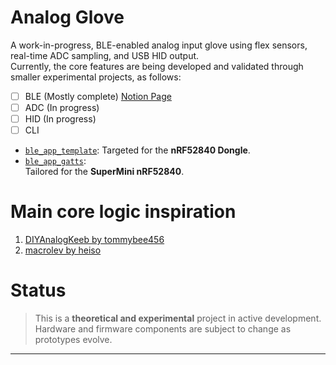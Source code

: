 # Analog Glove

A work-in-progress, BLE-enabled analog input glove using flex sensors, real-time ADC sampling, and USB HID output.  
Currently, the core features are being developed and validated through smaller experimental projects, as follows:

- [ ] BLE (Mostly complete) [Notion Page](https://jolly-cycle-c67.notion.site/Analog-Glove-228ed72549008087aae9fa4d90f2193a?pvs=74)
- [ ] ADC (In progress)
- [ ] HID (In progress)
- [ ] CLI 

- [`ble_app_template`](./examples/jesica/ble_app_template):
  Targeted for the **nRF52840 Dongle**. 
- [`ble_app_gatts`](./examples/jesica/ble_app_gatts):  
  Tailored for the **SuperMini nRF52840**.
  
# Main core logic inspiration

1. [DIYAnalogKeeb by tommybee456](https://github.com/tommybee456/DIYAnalogKeeb/tree/main/src)  
2. [macrolev by heiso](https://github.com/heiso/macrolev)

# Status

> This is a **theoretical and experimental** project in active development. Hardware and firmware components are subject to change as prototypes evolve.

---
